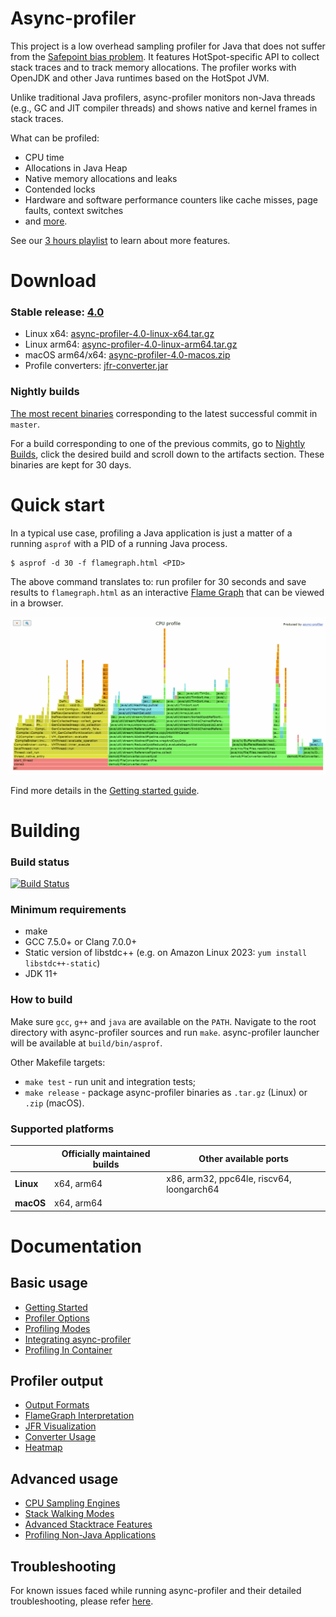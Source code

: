 # Async-profiler

This project is a low overhead sampling profiler for Java
that does not suffer from the [Safepoint bias problem](http://psy-lob-saw.blogspot.ru/2016/02/why-most-sampling-java-profilers-are.html).
It features HotSpot-specific API to collect stack traces
and to track memory allocations. The profiler works with
OpenJDK and other Java runtimes based on the HotSpot JVM.

Unlike traditional Java profilers, async-profiler monitors non-Java threads
(e.g., GC and JIT compiler threads) and shows native and kernel frames in stack traces.

What can be profiled:

- CPU time
- Allocations in Java Heap
- Native memory allocations and leaks
- Contended locks
- Hardware and software performance counters like cache misses, page faults, context switches
- and [more](docs/ProfilingModes.md).

See our [3 hours playlist](https://www.youtube.com/playlist?list=PLNCLTEx3B8h4Yo_WvKWdLvI9mj1XpTKBr)
to learn about more features.

# Download

### Stable release: [4.0](https://github.com/async-profiler/async-profiler/releases/tag/v4.0)

- Linux x64: [async-profiler-4.0-linux-x64.tar.gz](https://github.com/async-profiler/async-profiler/releases/download/v4.0/async-profiler-4.0-linux-x64.tar.gz)
- Linux arm64: [async-profiler-4.0-linux-arm64.tar.gz](https://github.com/async-profiler/async-profiler/releases/download/v4.0/async-profiler-4.0-linux-arm64.tar.gz)
- macOS arm64/x64: [async-profiler-4.0-macos.zip](https://github.com/async-profiler/async-profiler/releases/download/v4.0/async-profiler-4.0-macos.zip)
- Profile converters: [jfr-converter.jar](https://github.com/async-profiler/async-profiler/releases/download/v4.0/jfr-converter.jar)

### Nightly builds

[The most recent binaries](https://github.com/async-profiler/async-profiler/releases/tag/nightly) corresponding
to the latest successful commit in `master`.

For a build corresponding to one of the previous commits, go to
[Nightly Builds](https://github.com/async-profiler/async-profiler/actions/workflows/test-and-publish-nightly.yml),
click the desired build and scroll down to the artifacts section. These binaries are kept for 30 days.

# Quick start

In a typical use case, profiling a Java application is just a matter of a running `asprof` with a PID of a
running Java process.

```
$ asprof -d 30 -f flamegraph.html <PID>
```

The above command translates to: run profiler for 30 seconds and save results to `flamegraph.html`
as an interactive [Flame Graph](docs/FlamegraphInterpretation.md) that can be viewed in a browser.

[![FlameGraph](/.assets/images/flamegraph.png)](https://htmlpreview.github.io/?https://github.com/async-profiler/async-profiler/blob/master/.assets/html/flamegraph.html)

Find more details in the [Getting started guide](docs/GettingStarted.md).

# Building

### Build status

[![Build Status](https://github.com/async-profiler/async-profiler/actions/workflows/test-and-publish-nightly.yml/badge.svg?branch=master)](https://github.com/async-profiler/async-profiler/actions/workflows/test-and-publish-nightly.yml)

### Minimum requirements

- make
- GCC 7.5.0+ or Clang 7.0.0+
- Static version of libstdc++ (e.g. on Amazon Linux 2023: `yum install libstdc++-static`)
- JDK 11+

### How to build

Make sure `gcc`, `g++` and `java` are available on the `PATH`.
Navigate to the root directory with async-profiler sources and run `make`.
async-profiler launcher will be available at `build/bin/asprof`.

Other Makefile targets:

- `make test` - run unit and integration tests;
- `make release` - package async-profiler binaries as `.tar.gz` (Linux) or `.zip` (macOS).

### Supported platforms

|           | Officially maintained builds | Other available ports                     |
| --------- | ---------------------------- | ----------------------------------------- |
| **Linux** | x64, arm64                   | x86, arm32, ppc64le, riscv64, loongarch64 |
| **macOS** | x64, arm64                   |                                           |

# Documentation

## Basic usage

- [Getting Started](docs/GettingStarted.md)
- [Profiler Options](docs/ProfilerOptions.md)
- [Profiling Modes](docs/ProfilingModes.md)
- [Integrating async-profiler](docs/IntegratingAsyncProfiler.md)
- [Profiling In Container](docs/ProfilingInContainer.md)

## Profiler output

- [Output Formats](docs/OutputFormats.md)
- [FlameGraph Interpretation](docs/FlamegraphInterpretation.md)
- [JFR Visualization](docs/JfrVisualization.md)
- [Converter Usage](docs/ConverterUsage.md)
- [Heatmap](docs/Heatmap.md)

## Advanced usage

- [CPU Sampling Engines](docs/CpuSamplingEngines.md)
- [Stack Walking Modes](docs/StackWalkingModes.md)
- [Advanced Stacktrace Features](docs/AdvancedStacktraceFeatures.md)
- [Profiling Non-Java Applications](docs/ProfilingNonJavaApplications.md)

## Troubleshooting

For known issues faced while running async-profiler and their detailed troubleshooting,
please refer [here](docs/Troubleshooting.md).
